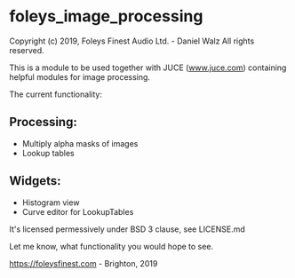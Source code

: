 foleys_image_processing
=======================

Copyright (c) 2019, Foleys Finest Audio Ltd. - Daniel Walz All rights reserved.

This is a module to be used together with JUCE (www.juce.com) containing helpful modules for image processing.

The current functionality:

Processing:
-----------

- Multiply alpha masks of images
- Lookup tables

Widgets:
--------

- Histogram view
- Curve editor for LookupTables


It's licensed permessively under BSD 3 clause, see LICENSE.md


Let me know, what functionality you would hope to see.


https://foleysfinest.com - Brighton, 2019
